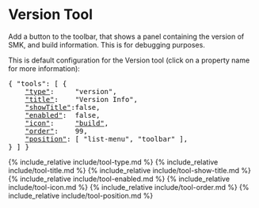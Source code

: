 # Version Tool

Add a button to the toolbar, that shows a panel containing the version of SMK, and build information.
This is for debugging purposes.

This is default configuration for the Version tool (click on a property name for more information):
<pre>
{ "tools": [ {
    <a href="#type-property"     >"type"</a>:     "version",
    <a href="#title-property"    >"title"</a>:    "Version Info",
    <a href="#showtitle-property">"showTitle"</a>:false,
    <a href="#enabled-property"  >"enabled"</a>:  false,
    <a href="#icon-property"     >"icon"</a>:     <a href="https://material.io/tools/icons/?icon=help" target="material">"build"</a>,
    <a href="#order-property"    >"order"</a>:    99,
    <a href="#position-property" >"position"</a>: [ "list-menu", "toolbar" ],
} ] }
</pre>

{% include_relative include/tool-type.md %}
{% include_relative include/tool-title.md %}
{% include_relative include/tool-show-title.md %}
{% include_relative include/tool-enabled.md %}
{% include_relative include/tool-icon.md %}
{% include_relative include/tool-order.md %}
{% include_relative include/tool-position.md %}
